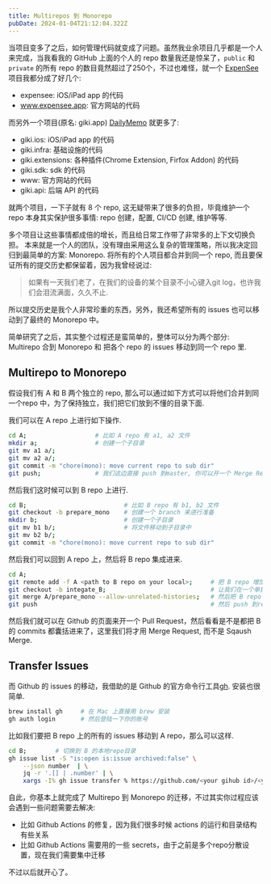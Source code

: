 ```yaml
---
title: Multirepos 到 Monorepo
pubDate: 2024-01-04T21:12:04.322Z
---
```


当项目变多了之后，如何管理代码就变成了问题。虽然我业余项目几乎都是一个人来完成，当我看我的
GitHub 上面的个人的 repo 数量我还是惊呆了，`public` 和 `private` 的所有 repo
的数目竟然超过了250个，不过也难怪，就一个 [ExpenSee](https://expensee.app)
项目我都分成了好几个:

* expensee: iOS/iPad app 的代码
* www.expensee.app: 官方网站的代码

而另外一个项目(原名: giki.app) [DailyMemo](https://dailymemo.app) 就更多了:

* giki.ios: iOS/iPad app 的代码
* giki.infra: 基础设施的代码
* giki.extensions: 各种插件(Chrome Extension, Firfox Addon) 的代码
* giki.sdk: sdk 的代码
* www: 官方网站的代码
* giki.api: 后端 API 的代码

就两个项目，一下子就有 8 个 repo, 这无疑带来了很多的负担，毕竟维护一个 repo 本身其实保护很多事情: repo 创建，配置, CI/CD 创建, 维护等等.

多个项目让这些事情都成倍的增长，而且给日常工作带了非常多的上下文切换负担。 
本来就是一个人的团队，没有理由采用这么复杂的管理策略，所以我决定回归到最简单的方案: Monorepo. 
将所有的个人项目都合并到同一个 repo,
而且要保证所有的提交历史都保留着，因为我曾经说过:

> 如果有一天我们老了，在我们的设备的某个目录不小心键入git log，也许我们会泪流满面，久久不止.

所以提交历史是我个人非常珍重的东西，另外，我还希望所有的 issues
也可以移动到了最终的 Monorepo 中。

简单研究了之后，其实整个过程还是蛮简单的，整体可以分为两个部分: Multirepo
合到 Monorepo 和 把各个 repo 的 issues 移动到同一个 repo 里.

## Multirepo to Monorepo

假设我们有 A 和 B 两个独立的 repo,
那么可以通过如下方式可以将他们合并到同一个repo
中，为了保持独立，我们把它们放到不懂的目录下面.

我们可以在 A repo 上进行如下操作.

```sh
cd A;                   # 比如 A repo 有 a1, a2 文件
mkdir a;                # 创建一个子目录
git mv a1 a/;
git mv a2 a/;
git commit -m "chore(mono): move current repo to sub dir"
git push;               # 我们这边直接 push 到master, 你可以开一个 Merge Request 来进行.
```

然后我们这时候可以到 B repo 上进行.

```sh
cd B;                           # 比如 B repo 有 b1, b2 文件
git checkout -b prepare_mono    # 创建一个 branch 来进行准备
mkdir b;                        # 创建一个子目录
git mv b1 b/;                   # 将文件移动到子目录中
git mv b2 b/;
git commit -m "chore(mono): move current repo to sub dir"
```

然后我们可以回到 A repo 上，然后将 B repo 集成进来.

```sh
cd A;
git remote add -f A <path to B repo on your local>;     # 把 B repo 增加成其中的一个 remote  
git checkout -b integate_B;                             # 让我们在一个单独的分之来进行把
git merge A/prepare_mono --allow-unrelated-histories;   # 然后把 B repo 的commits 集成进来
git push                                                # 然后 push 到remote branch 
```
然后我们就可以在 Github 的页面来开一个 Pull Request，然后看看是不是都把 B 的
commits 都囊括进来了，这里我们将才用 Merge Request, 而不是 Sqaush Merge.

## Transfer Issues

而 Github 的 issues 的移动，我借助的是 Github 的官方命令行工具[gh](https://cli.github.com/). 安装也很简单.

```sh
brew install gh     # 在 Mac 上直接用 brew 安装
gh auth login       # 然后登陆一下你的账号
```

比如我们要把 B repo 上的所有的 issues 移动到 A repo，那么可以这样.

```sh
cd B;        # 切换到 B 的本地repo目录
gh issue list -S "is:open is:issue archived:false" \
    --json number  | \
    jq -r '.[] | .number' | \
    xargs -I% gh issue transfer % https://github.com/<your gihub id>/<your target Repo>
```

自此，你基本上就完成了 Multirepo 到 Monorepo 的迁移，不过其实你过程应该会遇到一些问题需要去解决:

* 比如 Github Actions 的修复，因为我们很多时候 actions 的运行和目录结构有些关系
* 比如 Github Actions 需要用的一些 secrets，由于之前是多个repo分散设置，现在我们需要集中迁移

不过以后就开心了。
